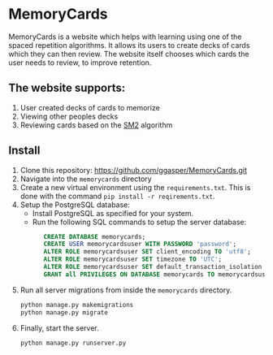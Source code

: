 # MemoryCards
MemoryCards is a website which helps with learning using one of the spaced repetition algorithms. 
It allows its users to create decks of cards which they can then review. The website itself chooses which cards the user needs to review,
to improve retention.

## The website supports:
1. User created decks of cards to memorize
2. Viewing other peoples decks
3. Reviewing cards based on the [SM2](https://www.supermemo.com/en/archives1990-2015/english/ol/sm2) algorithm

## Install
1. Clone this repository: https://github.com/ggasper/MemoryCards.git
2. Navigate into the `memorycards` directory
3. Create a new virtual environment using the `requirements.txt`.
   This is done with the command `pip install -r reqirements.txt`.
4. Setup the PostgreSQL database:
   * Install PostgreSQL as specified for your system. 
   * Run the following SQL commands to setup the server database:
	 ```sql
		CREATE DATABASE memorycards;
		CREATE USER memorycardsuser WITH PASSWORD 'password';
		ALTER ROLE memorycardsuser SET client_encoding TO 'utf8';
		ALTER ROLE memorycardsuser SET timezone TO 'UTC';
		ALTER ROLE memorycardsuser SET default_transaction_isolation TO 'read committed';
		GRANT all PRIVILEGES ON DATABASE memorycards TO memorycardsuser;
	 ```
5. Run all server migrations from inside the `memorycards` directory.
   ```bash
   python manage.py makemigrations
   python manage.py migrate
   ```
6. Finally, start the server.
   ```bash
   python manage.py runserver.py
   ```
